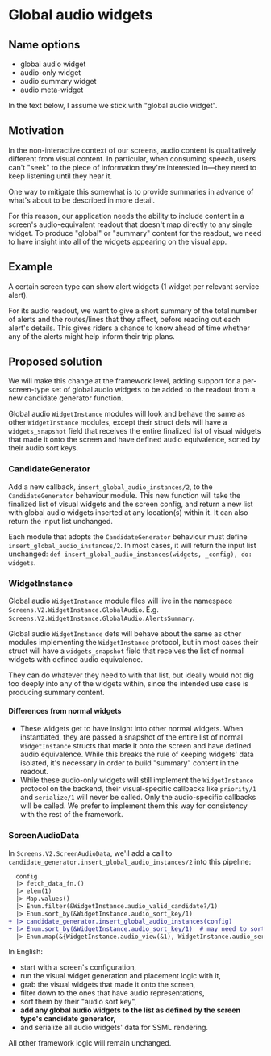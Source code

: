 # Global audio widgets

## Name options
- global audio widget
- audio-only widget
- audio summary widget
- audio meta-widget

In the text below, I assume we stick with "global audio widget".

## Motivation
In the non-interactive context of our screens, audio content is qualitatively different from visual content. In particular, when consuming speech, users can't "seek" to the piece of information they're interested in—they need to keep listening until they hear it.

One way to mitigate this somewhat is to provide summaries in advance of what's about to be described in more detail.

For this reason, our application needs the ability to include content in a screen's audio-equivalent readout that doesn't map directly to any single widget. To produce "global" or "summary" content for the readout, we need to have insight into all of the widgets appearing on the visual app.

## Example
A certain screen type can show alert widgets (1 widget per relevant service alert).

For its audio readout, we want to give a short summary of the total number of alerts and the routes/lines that they affect, before reading out each alert's details. This gives riders a chance to know ahead of time whether any of the alerts might help inform their trip plans.

## Proposed solution
We will make this change at the framework level, adding support for a per-screen-type set of global audio widgets to be added to the readout from a new candidate generator function.

Global audio `WidgetInstance` modules will look and behave the same as other `WidgetInstance` modules, except their struct defs will have a `widgets_snapshot` field that receives the entire finalized list of visual widgets that made it onto
the screen and have defined audio equivalence, sorted by their audio sort keys.

### CandidateGenerator
Add a new callback, `insert_global_audio_instances/2`, to the `CandidateGenerator` behaviour module. This new function will take the finalized list of visual widgets and the screen config,
and return a new list with global audio widgets inserted at any location(s) within it. It can also return the input list unchanged.

Each module that adopts the `CandidateGenerator` behaviour must define `insert_global_audio_instances/2`. In most cases, it will return the input list unchanged: `def insert_global_audio_instances(widgets, _config), do: widgets`.

### WidgetInstance
Global audio `WidgetInstance` module files will live in the namespace `Screens.V2.WidgetInstance.GlobalAudio`. E.g. `Screens.V2.WidgetInstance.GlobalAudio.AlertsSummary`.

Global audio `WidgetInstance` defs will behave about the same as other modules implementing the `WidgetInstance` protocol, but in most cases their struct will have a `widgets_snapshot` field that receives the list of normal widgets with defined audio equivalence.

They can do whatever they need to with that list, but ideally would not dig too deeply into any of the widgets within, since the intended use case is producing summary content.

#### Differences from normal widgets
- These widgets get to have insight into other normal widgets. When instantiated, they are passed a snapshot of the entire list of normal `WidgetInstance` structs that made it onto the screen and have defined audio equivalence. While this breaks the rule of keeping widgets' data isolated, it's necessary in order to build "summary" content in the readout.
- While these audio-only widgets will still implement the `WidgetInstance` protocol on the backend, their visual-specific callbacks like `priority/1` and `serialize/1` will never be called. Only the audio-specific callbacks will be called. We prefer to implement them this way for consistency with the rest of the framework.

### ScreenAudioData
In `Screens.V2.ScreenAudioData`, we'll add a call to `candidate_generator.insert_global_audio_instances/2` into this pipeline:
```diff
  config
  |> fetch_data_fn.()
  |> elem(1)
  |> Map.values()
  |> Enum.filter(&WidgetInstance.audio_valid_candidate?/1)
  |> Enum.sort_by(&WidgetInstance.audio_sort_key/1)
+ |> candidate_generator.insert_global_audio_instances(config)
+ |> Enum.sort_by(&WidgetInstance.audio_sort_key/1)  # may need to sort once more
  |> Enum.map(&{WidgetInstance.audio_view(&1), WidgetInstance.audio_serialize(&1)})
```
In English:
- start with a screen's configuration,
- run the visual widget generation and placement logic with it,
- grab the visual widgets that made it onto the screen,
- filter down to the ones that have audio representations,
- sort them by their "audio sort key",
- **add any global audio widgets to the list as defined by the screen type's candidate generator,**
- and serialize all audio widgets' data for SSML rendering.

All other framework logic will remain unchanged.

